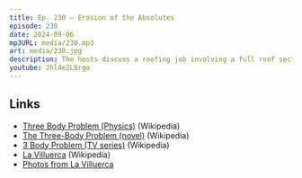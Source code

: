 ```yaml
---
title: Ep. 230 – Erosion of the Absolutes
episode: 230
date: 2024-09-06
mp3URL: media/230.mp3
art: media/230.jpg
description: The hosts discuss a roofing job involving a full roof section tear-off that coincided with a rare stretch of dry weather. Dennis mentions a family visit for Aunt Norma's 99th birthday in Detroit and his daughter's wedding preparations. They reflect on the physical challenges of roofing work and the precautions taken to avoid accidents. Erik mentions a Chinese sci-fi novel, The Three-Body Problem, which leads into a technical discussion about gravitational physics. Erik recounts a visit to a mountain in Spain and its unexpected appearance in the Netflix series, 3 Body Problem. The episode concludes with a brief performance by Dennis of Stuck in the Middle with You by Jerry Rafferty.
youtube: Jhl4e2L8rgo
---
```


## Links

- [Three Body Problem (Physics)](https://en.wikipedia.org/wiki/Three-body_problem) (Wikipedia)
- [The Three-Body Problem (novel)](<https://en.wikipedia.org/wiki/The_Three-Body_Problem_(novel)>) (Wikipedia)
- [3 Body Problem (TV series)](<https://en.wikipedia.org/wiki/3_Body_Problem_(TV_series)>) (Wikipedia)
- [La Villuerca](https://en.wikipedia.org/wiki/La_Villuerca) (Wikipedia)
- [Photos from La Villuerca](https://migeoparquevilluercas.com/2018/12/12/subida-pico-villuercas/)
